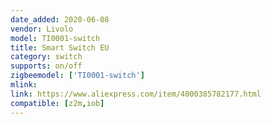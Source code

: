 ```yaml
---
date_added: 2020-06-08
vendor: Livolo
model: TI0001-switch
title: Smart Switch EU
category: switch 
supports: on/off
zigbeemodel: ['TI0001-switch']
mlink: 
link: https://www.aliexpress.com/item/4000385782177.html
compatible: [z2m,iob]
---
```


